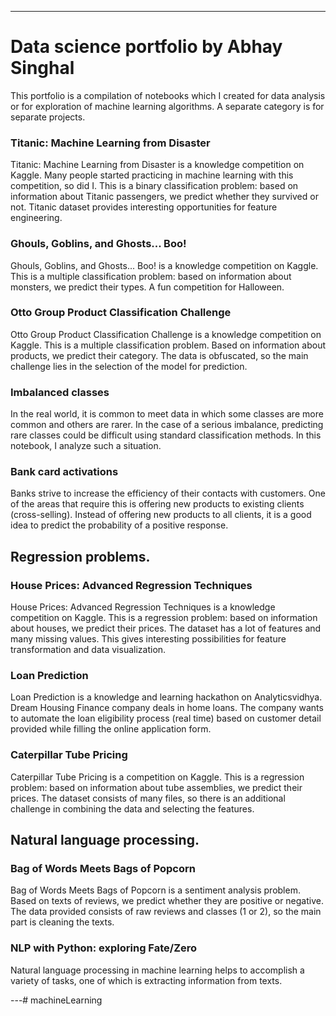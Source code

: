 

---

# Data science portfolio by Abhay Singhal

This portfolio is a compilation of notebooks which I created for data analysis or for exploration of machine learning algorithms. A separate category is for separate projects.


### Titanic: Machine Learning from Disaster

Titanic: Machine Learning from Disaster is a knowledge competition on Kaggle. Many people started practicing in machine learning with this competition, so did I. This is a binary classification problem: based on information about Titanic passengers, we predict whether they survived or not. Titanic dataset provides interesting opportunities for feature engineering.

### Ghouls, Goblins, and Ghosts... Boo!

Ghouls, Goblins, and Ghosts... Boo! is a knowledge competition on Kaggle. This is a multiple classification problem: based on information about monsters, we predict their types. A fun competition for Halloween.

### Otto Group Product Classification Challenge

Otto Group Product Classification Challenge is a knowledge competition on Kaggle. This is a multiple classification problem. Based on information about products, we predict their category. The data is obfuscated, so the main challenge lies in the selection of the model for prediction.

### Imbalanced classes

In the real world, it is common to meet data in which some classes are more common and others are rarer. In the case of a serious imbalance, predicting rare classes could be difficult using standard classification methods. In this notebook, I analyze such a situation.

### Bank card activations

Banks strive to increase the efficiency of their contacts with customers. One of the areas that require this is offering new products to existing clients (cross-selling). Instead of offering new products to all clients, it is a good idea to predict the probability of a positive response.

## Regression problems.

### House Prices: Advanced Regression Techniques

House Prices: Advanced Regression Techniques is a knowledge competition on Kaggle. This is a regression problem: based on information about houses, we predict their prices. The dataset has a lot of features and many missing values. This gives interesting possibilities for feature transformation and data visualization.

### Loan Prediction

Loan Prediction is a knowledge and learning hackathon on Analyticsvidhya. Dream Housing Finance company deals in home loans. The company wants to automate the loan eligibility process (real time) based on customer detail provided while filling the online application form.

### Caterpillar Tube Pricing

Caterpillar Tube Pricing is a competition on Kaggle. This is a regression problem: based on information about tube assemblies, we predict their prices. The dataset consists of many files, so there is an additional challenge in combining the data and selecting the features.

## Natural language processing.

### Bag of Words Meets Bags of Popcorn

Bag of Words Meets Bags of Popcorn is a sentiment analysis problem. Based on texts of reviews, we predict whether they are positive or negative. The data provided consists of raw reviews and classes (1 or 2), so the main part is cleaning the texts.

### NLP with Python: exploring Fate/Zero

Natural language processing in machine learning helps to accomplish a variety of tasks, one of which is extracting information from texts.

---#   m a c h i n e L e a r n i n g 
 
 